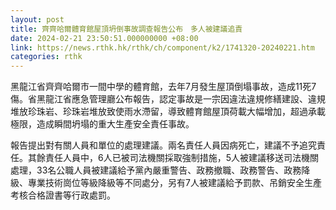 ```yaml
---
layout: post
title: 齊齊哈爾體育館屋頂坍倒事故調查報告公布　多人被建議追責
date: 2024-02-21 23:50:51.000000000 +08:00
link: https://news.rthk.hk/rthk/ch/component/k2/1741320-20240221.htm
categories: rthk
---
```


黑龍江省齊齊哈爾市一間中學的體育館，去年7月發生屋頂倒塌事故，造成11死7傷。省黑龍江省應急管理廳公布報告，認定事故是一宗因違法違規修繕建設、違規堆放珍珠岩、珍珠岩堆放致使雨水滯留，導致體育館屋頂荷載大幅增加，超過承載極限，造成瞬間坍塌的重大生產安全責任事故。

報告提出對有關人員和單位的處理建議。兩名責任人員因病死亡，建議不予追究責任。其餘責任人員中，6人已被司法機關採取強制措施，5人被建議移送司法機關處理，33名公職人員被建議給予黨內嚴重警告、政務撤職、政務警告、政務降級、專業技術崗位等級降級等不同處分，另有7人被建議給予罰款、吊銷安全生產考核合格證書等行政處罰。
